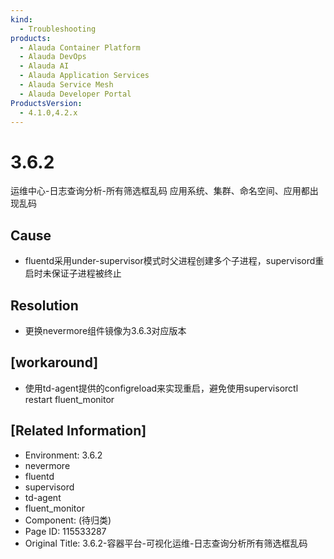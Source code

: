 ```yaml
---
kind:
  - Troubleshooting
products:
  - Alauda Container Platform
  - Alauda DevOps
  - Alauda AI
  - Alauda Application Services
  - Alauda Service Mesh
  - Alauda Developer Portal
ProductsVersion:
  - 4.1.0,4.2.x
---
```

<!-- A type of document that involves encountering a fault, diagnosing it, performing root cause analysis, and providing solutions. -->

# 3.6.2

运维中心-日志查询分析-所有筛选框乱码 应用系统、集群、命名空间、应用都出现乱码

## Cause
- fluentd采用under-supervisor模式时父进程创建多个子进程，supervisord重启时未保证子进程被终止

## Resolution
- 更换nevermore组件镜像为3.6.3对应版本

## [workaround]
- 使用td-agent提供的configreload来实现重启，避免使用supervisorctl restart fluent_monitor

## [Related Information]
- Environment: 3.6.2
- nevermore
- fluentd
- supervisord
- td-agent
- fluent_monitor
- Component: (待归类)
- Page ID: 115533287
- Original Title: 3.6.2-容器平台-可视化运维-日志查询分析所有筛选框乱码
